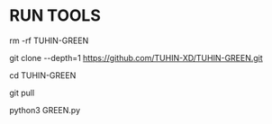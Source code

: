 # RUN TOOLS

rm -rf TUHIN-GREEN

git clone --depth=1 https://github.com/TUHIN-XD/TUHIN-GREEN.git

cd TUHIN-GREEN

git pull

python3 GREEN.py

